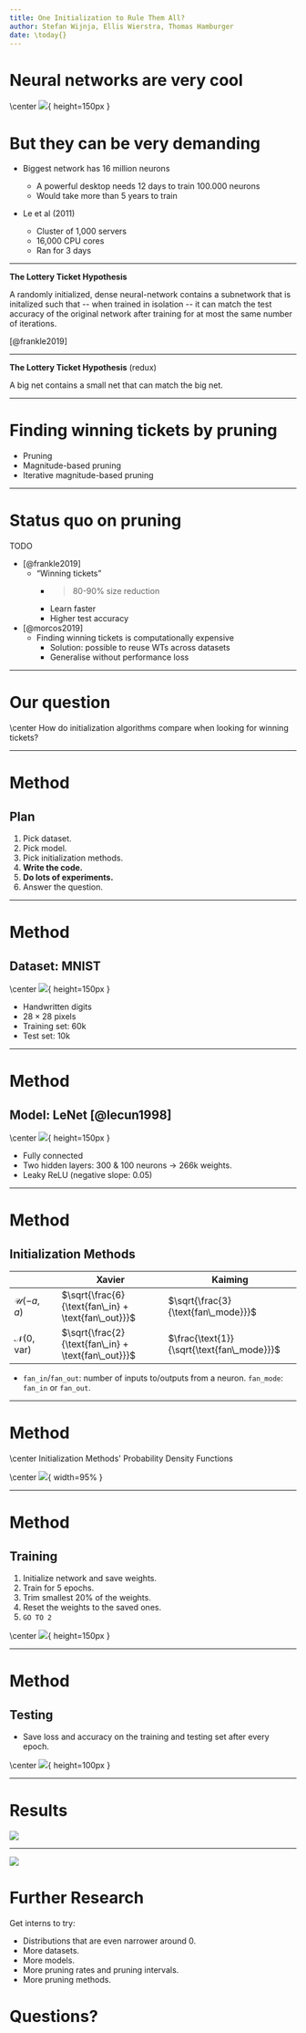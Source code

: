 ```yaml
---
title: One Initialization to Rule Them All?
author: Stefan Wijnja, Ellis Wierstra, Thomas Hamburger
date: \today{}
---
```




# Neural networks are very cool

\center
![](images/stocks.jpeg){ height=150px }

# But they can be very demanding

* Biggest network has 16 million neurons
  - A powerful desktop needs 12 days to train 100.000 neurons
  - Would take more than 5 years to train

* Le et al (2011)
  - Cluster of 1,000 servers
  - 16,000 CPU cores
  - Ran for 3 days


---

__The Lottery Ticket Hypothesis__

A randomly initialized, dense neural-network contains a subnetwork that is
initalized such that -- when trained in isolation -- it can match the test
accuracy of the original network after training for at most the same number of
iterations.

[@frankle2019]

---

__The Lottery Ticket Hypothesis__ (redux)

A big net contains a small net that can match the big net.

---

# Finding winning tickets by pruning

* Pruning
* Magnitude-based pruning
* Iterative magnitude-based pruning

---

# Status quo on pruning

TODO

* [@frankle2019]
  - “Winning tickets”
    - > 80-90% size reduction
    - Learn faster
    - Higher test accuracy
* [@morcos2019]
  - Finding winning tickets is computationally expensive
    - Solution: possible to reuse WTs across datasets
    - Generalise without performance loss

---

# Our question

\center
How do initialization algorithms compare when looking for winning tickets?

---

# Method
## Plan

1. Pick dataset.
2. Pick model.
3. Pick initialization methods.
4. __Write the code.__
5. __Do lots of experiments.__
6. Answer the question.

---

# Method
## Dataset: MNIST
\center
![](images/mnist.png){ height=150px }

* Handwritten digits
* $28 \times 28$ pixels
* Training set: 60k
* Test set: 10k

---

# Method
## Model: LeNet [@lecun1998]
\center
![](images/net.jpg){ height=150px }

* Fully connected
* Two hidden layers: 300 & 100 neurons $\rightarrow$ 266k weights.
* Leaky ReLU (negative slope: $0.05$)

---

# Method
## Initialization Methods

|                              |  | Xavier                                              | Kaiming                                    |
|------------------------------|--|-----------------------------------------------------|--------------------------------------------|
| $\mathcal{U}(-a, a)$         |  | $\sqrt{\frac{6}{\text{fan\_in} + \text{fan\_out}}}$ | $\sqrt{\frac{3}{\text{fan\_mode}}}$        |
| $\mathcal{N}(0, \text{var})$ |  | $\sqrt{\frac{2}{\text{fan\_in} + \text{fan\_out}}}$ | $\frac{\text{1}}{\sqrt{\text{fan\_mode}}}$ |

* `fan_in`/`fan_out`: number of inputs to/outputs from a neuron.
  `fan_mode`: `fan_in` or `fan_out`.

---

# Method

\center
Initialization Methods' Probability Density Functions

\center
![](images/pdfs.png){ width=95% }

---

# Method
## Training

1. Initialize network and save weights.
2. Train for 5 epochs.
3. Trim smallest 20% of the weights.
4. Reset the weights to the saved ones.
5. `GO TO 2`

\center
![](images/pruning-progression.png){ height=150px }

---

# Method
## Testing

* Save loss and accuracy on the training and testing set after every epoch.

\center
![](images/thinking-robot.png){ height=100px }

---


# Results

![](images/results-0-original-4.png)

---

![](images/results-1-xaviers.png)

# Further Research

Get interns to try:

* Distributions that are even narrower around $0$.
* More datasets.
* More models.
* More pruning rates and pruning intervals.
* More pruning methods.

# Questions?
